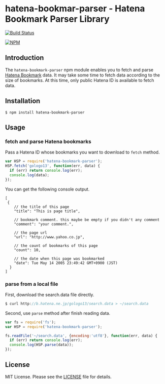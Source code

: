 hatena-bookmar-parser - Hatena Bookmark Parser Library
==================

[![Build Status](https://travis-ci.org/gologo13/hatena-bookmark-parser.png?branch=master)](https://travis-ci.org/gologo13/node-hatena-bookmark-parser)

[![NPM](https://nodei.co/npm/hatena-bookmar-parser.png?downloads=true&downloadRank=true&stars=true)](https://nodei.co/npm/hatena-bookmark-parser/)

## Introduction

The ```hatena-bookmark-parser``` npm module enables you to fetch  and parse [Hatena Bookmark](http://b.hatena.ne.jp) data.
It may take some time to fetch data according to the size of bookmarks. At this time, only public Hatena ID is available to fetch data.

## Installation

```shell
$ npm install hatena-bookmark-parser
```

## Usage

### fetch and parse Hatena bookmarks

Pass a Hatena ID whose bookmarks you want to download to ```fetch``` method.

```javascript
var HSP = require('hatena-bookmark-parser');
HSP.fetch('gologo13', function(err, data) {
  if (err) return console.log(err);
  console.log(data);
});
```

You can get the following console output.

```
[
 {
    // the title of this page
    "title": "This is page title",

    // bookmark comment. this maybe be empty if you didn't any comment
    "comment": "your comment.",

    // the page url
    "url": "http://www.yahoo.co.jp",

    // the count of bookmarks of this page
    "count": 10,

    // the date when this page was bookmarked
    "date": Tue May 14 2005 23:49:42 GMT+0900 (JST)
  }
]
```

### parse from a local file

First, download the search.data file directly.

```javascript
$ curl http://b.hatena.ne.jp/gologo13/search.data > ~/search.data
```

Second, use ```parse``` method after finish reading data.

```javascript
var fs = require('fs');
var HSP = require('hatena-bookmark-parser');

fs.readFile('~/search.data', {encoding:'utf8'}, function(err, data) {
  if (err) return console.log(err);
  console.log(HSP.parse(data));
});
```

## License

MIT License. Please see the [LICENSE](LICENSE) file for details.
